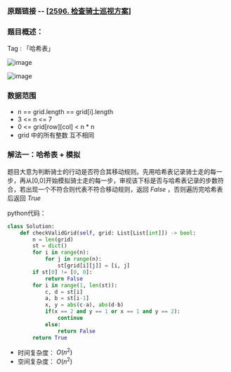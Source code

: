 ### 原题链接 -- [[2596. 检查骑士巡视方案](https://leetcode.cn/problems/check-knight-tour-configuration/)]

### 题目概述：
Tag : 「哈希表」

![image](https://user-images.githubusercontent.com/99656524/229829196-14aacd82-3ba7-45e4-b9c8-ac2ae94a8962.png)

![image](https://user-images.githubusercontent.com/99656524/229829275-db29587b-18b4-492f-8e5a-b9ef16fb24a2.png)

### 数据范围
* n == grid.length == grid[i].length
* 3 <= n <= 7
* 0 <= grid[row][col] < n * n
* grid 中的所有整数 互不相同

### 解法一：哈希表 + 模拟
题目大意为判断骑士的行动是否符合其移动规则。先用哈希表记录骑士走的每一步，再从[0,0]开始模拟骑士走的每一步，审视该下标是否与哈希表记录的步数符合，若出现一个不符合则代表不符合移动规则，返回 $False$ ，否则遍历完哈希表后返回 $True$

python代码：
```py
class Solution:
    def checkValidGrid(self, grid: List[List[int]]) -> bool:
        n = len(grid)
        st = dict()
        for i in range(n):
            for j in range(n):
                st[grid[i][j]] = [i, j]
        if st[0] != [0, 0]:
            return False
        for i in range(1, len(st)):
            c, d = st[i]
            a, b = st[i-1]
            x, y = abs(c-a), abs(d-b)
            if(x == 2 and y == 1 or x == 1 and y == 2):
                continue
            else:
                return False
        return True
```
* 时间复杂度： $O(n^2)$ 
* 空间复杂度： $O(n^2)$
